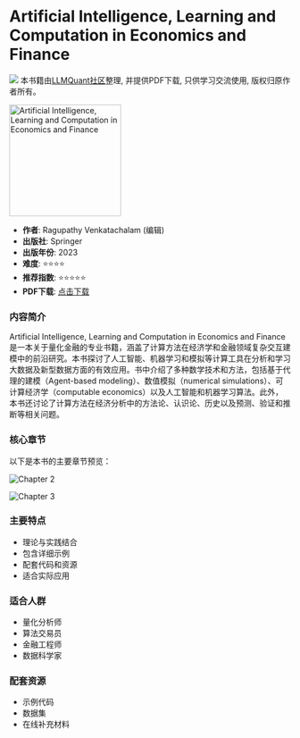# Artificial Intelligence, Learning and Computation in Economics and Finance

![](https://fastly.jsdelivr.net/gh/bucketio/img3@main/2024/09/04/1725464231869-e0b2f727-2a0f-4270-bf6c-31ddc350426a.gif)
本书籍由[LLMQuant社区](https://llmquant.com/)整理, 并提供PDF下载, 只供学习交流使用, 版权归原作者所有。

<img src="1.png" alt="Artificial Intelligence, Learning and Computation in Economics and Finance" width="200"/>

- **作者**: Ragupathy Venkatachalam (编辑)
- **出版社**: Springer
- **出版年份**: 2023
- **难度**: ⭐⭐⭐⭐
- **推荐指数**: ⭐⭐⭐⭐⭐
- **PDF下载**: [点击下载](https://asset.quant-wiki.com/pdf/Artificial%20Intelligence%2C%20Learning%20and%20Computation%20in%20Economics%20and%20Finance.pdf)

### 内容简介

Artificial Intelligence, Learning and Computation in Economics and Finance 是一本关于量化金融的专业书籍，涵盖了计算方法在经济学和金融领域复杂交互建模中的前沿研究。本书探讨了人工智能、机器学习和模拟等计算工具在分析和学习大数据及新型数据方面的有效应用。书中介绍了多种数学技术和方法，包括基于代理的建模（Agent-based modeling）、数值模拟（numerical simulations）、可计算经济学（computable economics）以及人工智能和机器学习算法。此外，本书还讨论了计算方法在经济分析中的方法论、认识论、历史以及预测、验证和推断等相关问题。

### 核心章节

以下是本书的主要章节预览：

![Chapter 2](2.png)

![Chapter 3](3.png)

### 主要特点

- 理论与实践结合
- 包含详细示例
- 配套代码和资源
- 适合实际应用

### 适合人群

- 量化分析师
- 算法交易员
- 金融工程师
- 数据科学家

### 配套资源

- 示例代码
- 数据集
- 在线补充材料